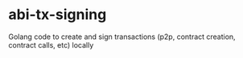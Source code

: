 # abi-tx-signing
 Golang code to create and sign transactions (p2p, contract creation, contract calls, etc) locally
